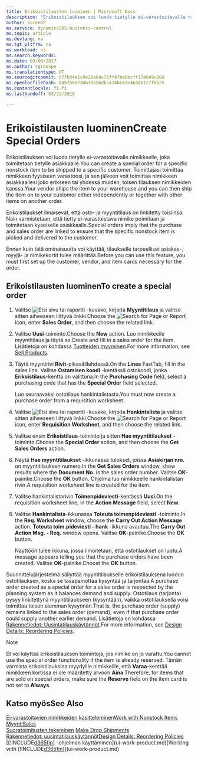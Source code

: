 ```yaml
---
title: Erikoistilausten luominen | Microsoft Docs
description: "Erikoistilauksen voi luoda tietylle ei-varastoitavalle nimikkeelle, joka toimitetaan tietylle asiakkaalle. Toimittajasi toimittaa nimikkeen fyysiseen varastoosi, ja sen jälkeen voit toimittaa nimikkeen asiakkaallesi joko erikseen tai yhdessä muiden, toisen tilauksen nimikkeiden kanssa."
author: SorenGP
ms.service: dynamics365-business-central
ms.topic: article
ms.devlang: na
ms.tgt_pltfrm: na
ms.workload: na
ms.search.keywords: 
ms.date: 09/08/2017
ms.author: sgroespe
ms.translationtype: HT
ms.sourcegitcommit: d7fb34e1c9428a64c71ff47be8bcff174649c00d
ms.openlocfilehash: 84b7a66734b3da5bdbc474bc43e463481c7f6ba5
ms.contentlocale: fi-fi
ms.lasthandoff: 03/22/2018

---
```

# <a name="create-special-orders"></a><span data-ttu-id="a4e87-104">Erikoistilausten luominen</span><span class="sxs-lookup"><span data-stu-id="a4e87-104">Create Special Orders</span></span>
<span data-ttu-id="a4e87-105">Erikoistilauksen voi luoda tietylle ei-varastoitavalle nimikkeelle, joka toimitetaan tietylle asiakkaalle.</span><span class="sxs-lookup"><span data-stu-id="a4e87-105">You can create a special order for a specific nonstock item to be shipped to a specific customer.</span></span> <span data-ttu-id="a4e87-106">Toimittajasi toimittaa nimikkeen fyysiseen varastoosi, ja sen jälkeen voit toimittaa nimikkeen asiakkaallesi joko erikseen tai yhdessä muiden, toisen tilauksen nimikkeiden kanssa.</span><span class="sxs-lookup"><span data-stu-id="a4e87-106">Your vendor ships the item to your warehouse and you can then ship the item on to your customer either independently or together with other items on another order.</span></span>  

<span data-ttu-id="a4e87-107">Erikoistilaukset ilmaisevat, että osto- ja myyntitilaus on linkitetty toisiinsa. Näin varmistetaan, että tietty ei-varastoistava nimike poimitaan ja toimitetaan kyseiselle asiakkaalle.</span><span class="sxs-lookup"><span data-stu-id="a4e87-107">Special orders imply that the purchase and sales order are linked to ensure that the specific nonstock item is picked and delivered to the customer.</span></span>  

<span data-ttu-id="a4e87-108">Ennen kuin tätä ominaisuutta voi käyttää, tilaukselle tarpeelliset asiakas-, myyjä- ja nimikekortit tulee määrittää.</span><span class="sxs-lookup"><span data-stu-id="a4e87-108">Before you can use this feature, you must first set up the customer, vendor, and item cards necessary for the order.</span></span>  

## <a name="to-create-a-special-order"></a><span data-ttu-id="a4e87-109">Erikoistilausten luominen</span><span class="sxs-lookup"><span data-stu-id="a4e87-109">To create a special order</span></span>  
1.  <span data-ttu-id="a4e87-110">Valitse ![Etsi sivu tai raportti](media/ui-search/search_small.png "Etsi sivu tai raportti -kuvake") -kuvake, kirjoita **Myyntitilaus** ja valitse sitten aiheeseen liittyvä linkki.</span><span class="sxs-lookup"><span data-stu-id="a4e87-110">Choose the ![Search for Page or Report](media/ui-search/search_small.png "Search for Page or Report icon") icon, enter **Sales Order**, and then choose the related link.</span></span>  
2. <span data-ttu-id="a4e87-111">Valitse **Uusi**-toiminto.</span><span class="sxs-lookup"><span data-stu-id="a4e87-111">Choose the **New** action.</span></span> <span data-ttu-id="a4e87-112">Luo nimikkeelle  myyntitilaus ja täytä se.</span><span class="sxs-lookup"><span data-stu-id="a4e87-112">Create and fill in a  sales order for the item.</span></span> <span data-ttu-id="a4e87-113">Lisätietoja on kohdassa [Tuotteiden myyminen](sales-how-sell-products.md).</span><span class="sxs-lookup"><span data-stu-id="a4e87-113">For more information, see [Sell Products](sales-how-sell-products.md).</span></span>
3.  <span data-ttu-id="a4e87-114">Täytä myyntirivi **Rivit**-pikavälilehdessä.</span><span class="sxs-lookup"><span data-stu-id="a4e87-114">On the **Lines** FastTab, fill in the sales line.</span></span> <span data-ttu-id="a4e87-115">Valitse **Ostamisen koodi** -kentässä ostokoodi, jonka **Erikoistilaus**-kenttä on valittuna.</span><span class="sxs-lookup"><span data-stu-id="a4e87-115">In the **Purchasing Code** field, select a purchasing code that has the **Special Order** field selected.</span></span>

    <span data-ttu-id="a4e87-116">Luo seuraavaksi ostotilaus hankintalistasta.</span><span class="sxs-lookup"><span data-stu-id="a4e87-116">You must now create a purchase order from a requisition worksheet.</span></span>  
4. <span data-ttu-id="a4e87-117">Valitse ![Etsi sivu tai raportti](media/ui-search/search_small.png "Etsi sivu tai raportti -kuvake") -kuvake, kirjoita **Hankintalista** ja valitse sitten aiheeseen liittyvä linkki.</span><span class="sxs-lookup"><span data-stu-id="a4e87-117">Choose the ![Search for Page or Report](media/ui-search/search_small.png "Search for Page or Report icon") icon, enter **Requisition Worksheet**, and then choose the related link.</span></span>  
5. <span data-ttu-id="a4e87-118">Valitse ensin **Erikoistilaus**-toiminto ja sitten **Hae myyntitilaukset** -toiminto.</span><span class="sxs-lookup"><span data-stu-id="a4e87-118">Choose the **Special Order** action, and then choose the **Get Sales Orders** action.</span></span>  
6.  <span data-ttu-id="a4e87-119">Näytä **Hae myyntitilaukset** -ikkunassa tulokset, joissa **Asiakirjan nro.** on myyntitilauksen numero.</span><span class="sxs-lookup"><span data-stu-id="a4e87-119">In the **Get Sales Orders** window, show results where the **Document No.** is the sales order number.</span></span> <span data-ttu-id="a4e87-120">Valitse **OK**-painike.</span><span class="sxs-lookup"><span data-stu-id="a4e87-120">Choose the **OK** button.</span></span> <span data-ttu-id="a4e87-121">Ohjelma luo nimikkeelle hankintalistan rivin.</span><span class="sxs-lookup"><span data-stu-id="a4e87-121">A requisition worksheet line is created for the item.</span></span>  
7.  <span data-ttu-id="a4e87-122">Valitse hankintalistarivin  **Toimenpideviesti**-kentässä **Uusi**.</span><span class="sxs-lookup"><span data-stu-id="a4e87-122">On the requisition worksheet line, in the **Action Message** field, select **New**.</span></span>  
8.  <span data-ttu-id="a4e87-123">Valitse **Hankintalista**-ikkunassa **Toteuta toimenpideviesti** -toiminto.</span><span class="sxs-lookup"><span data-stu-id="a4e87-123">In the **Req. Worksheet** window, choose the **Carry Out Action Message** action.</span></span> <span data-ttu-id="a4e87-124">**Toteuta toim.pideviesti - hank** -ikkuna avautuu.</span><span class="sxs-lookup"><span data-stu-id="a4e87-124">The **Carry Out Action Msg. - Req.** window opens.</span></span> <span data-ttu-id="a4e87-125">Valitse **OK**-painike.</span><span class="sxs-lookup"><span data-stu-id="a4e87-125">Choose the **OK** button.</span></span>  

    <span data-ttu-id="a4e87-126">Näyttöön tulee ikkuna, jossa ilmoitetaan, että ostotilaukset on luotu.</span><span class="sxs-lookup"><span data-stu-id="a4e87-126">A message appears telling you that the purchase orders have been created.</span></span> <span data-ttu-id="a4e87-127">Valitse **OK**-painike.</span><span class="sxs-lookup"><span data-stu-id="a4e87-127">Choost the **OK** button.</span></span>  

<span data-ttu-id="a4e87-128">Suunnittelujärjestelmä säilyttää myyntitilaukselle erikoistilauksena luodun ostotilauksen, koska se tasapainottaa kysyntää ja tarjontaa.</span><span class="sxs-lookup"><span data-stu-id="a4e87-128">A purchase order created as a special order for a sales order is respected by the planning system as it balances demand and supply.</span></span> <span data-ttu-id="a4e87-129">Ostotilaus (tarjonta) pysyy linkitettynä myyntitilaukseen (kysyntään), vaikka ostotilauksella voisi toimittaa toisen aiemman kysynnän.</span><span class="sxs-lookup"><span data-stu-id="a4e87-129">That is, the purchase order (supply) remains linked to the sales order (demand), even if that purchase order could supply another earlier demand.</span></span> <span data-ttu-id="a4e87-130">Lisätietoja on kohdassa [Rakennetiedot: Uusintatilauskäytännöt](design-details-reservation-order-tracking-and-action-messaging.md).</span><span class="sxs-lookup"><span data-stu-id="a4e87-130">For more information, see [Design Details: Reordering Policies](design-details-reservation-order-tracking-and-action-messaging.md).</span></span>  

> [!NOTE]  
>  <span data-ttu-id="a4e87-131">Et voi käyttää erikoistilauksen toimintoja, jos nimike on jo varattu.</span><span class="sxs-lookup"><span data-stu-id="a4e87-131">You cannot use the special order functionality if the item is already reserved.</span></span> <span data-ttu-id="a4e87-132">Tämän varmista erikoistilauksina myydyille nimikkeille, että **Varaa**-kenttää nimikkeen kortissa ei ole määritetty arvoon **Aina**.</span><span class="sxs-lookup"><span data-stu-id="a4e87-132">Therefore, for items that are sold on special orders, make sure the **Reserve** field on the item card is not set to **Always**.</span></span>  

## <a name="see-also"></a><span data-ttu-id="a4e87-133">Katso myös</span><span class="sxs-lookup"><span data-stu-id="a4e87-133">See Also</span></span>  
[<span data-ttu-id="a4e87-134">Ei-varastoitavien nimikkeiden käsitteleminen</span><span class="sxs-lookup"><span data-stu-id="a4e87-134">Work with Nonstock Items</span></span>](inventory-how-work-nonstock-items.md)  
[<span data-ttu-id="a4e87-135">Myynti</span><span class="sxs-lookup"><span data-stu-id="a4e87-135">Sales</span></span>](sales-manage-sales.md)  
<span data-ttu-id="a4e87-136">[Suoratoimitusten tekeminen](sales-how-drop-shipment.md) </span><span class="sxs-lookup"><span data-stu-id="a4e87-136">[Make Drop Shipments](sales-how-drop-shipment.md) </span></span>  
[<span data-ttu-id="a4e87-137">Rakennetiedot: uusintatilauskäytännöt</span><span class="sxs-lookup"><span data-stu-id="a4e87-137">Design Details: Reordering Policies</span></span>](design-details-reservation-order-tracking-and-action-messaging.md)  
<span data-ttu-id="a4e87-138">[[!INCLUDE[d365fin](includes/d365fin_md.md)] -ohjelman käyttäminen](ui-work-product.md)</span><span class="sxs-lookup"><span data-stu-id="a4e87-138">[Working with [!INCLUDE[d365fin](includes/d365fin_md.md)]](ui-work-product.md)</span></span>

